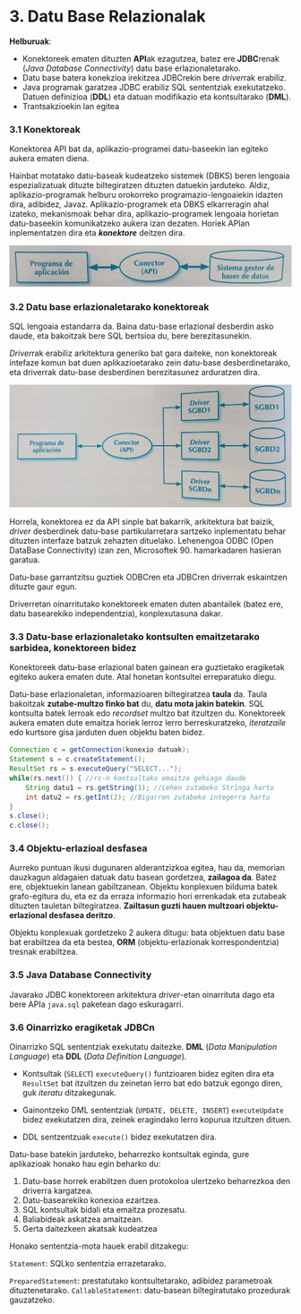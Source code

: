 # 3. Datu Base Relazionalak

**Helburuak**:
- Konektoreek ematen dituzten **API**ak ezagutzea, batez ere **JDBC**renak (*Java Database Connectivity*) datu base erlazionaletarako.
- Datu base batera konekzioa irekitzea JDBCrekin bere *driver*rak erabiliz.
- Java programak garatzea JDBC erabiliz SQL sententziak exekutatzeko. Datuen definizioa (**DDL**) eta datuan modifikazio eta kontsultarako (**DML**).
- Trantsakzioekin lan egitea

### 3.1 Konektoreak
Konektorea API bat da, aplikazio-programei datu-baseekin lan egiteko aukera ematen diena. 

Hainbat motatako datu-baseak kudeatzeko sistemek (DBKS) beren lengoaia espezializatuak dituzte biltegiratzen dituzten datuekin jarduteko. Aldiz, aplikazio-programak helburu orokorreko programazio-lengoaiekin idazten dira, adibidez, Javaz. Aplikazio-programek eta DBKS elkarreragin ahal izateko, mekanismoak behar dira, aplikazio-programek lengoaia horietan datu-baseekin komunikatzeko aukera izan dezaten. Horiek APIan inplementatzen dira eta ***konektore*** deitzen dira.

<img src="img/03-dbrelazionala/konektoreAPIa.png" alt= "Konektorea programa eta DBKS bitartekari" width="700px">

### 3.2 Datu base erlazionaletarako konektoreak

SQL lengoaia estandarra da. Baina datu-base erlazional desberdin asko daude, eta bakoitzak bere SQL bertsioa du, bere berezitasunekin.

*Driver*rak erabiliz arkitektura generiko bat gara daiteke, non konektoreak intefaze komun bat duen aplikazioetarako zein datu-base desberdinetarako, eta driverrak datu-base desberdinen berezitasunez arduratzen dira.

<img src="img/03-dbrelazionala/konektoreDriverrak.png" alt= "Konektorea programa eta DBKS bitartekari" width="700px">

Horrela, konektorea ez da API sinple bat bakarrik, arkitektura bat baizik, *driver* desberdinek datu-base partikularretara sartzeko inplementatu behar dituzten interfaze batzuk zehazten dituelako. Lehenengoa ODBC (Open DataBase Connectivity) izan zen, Microsoftek 90. hamarkadaren hasieran garatua.

Datu-base garrantzitsu guztiek ODBCren eta JDBCren driverrak eskaintzen dituzte gaur egun.

Driverretan oinarritutako konektoreek ematen duten abantailek (batez ere, datu basearekiko independentzia), konplexutasuna dakar.

### 3.3 Datu-base erlazionaletako kontsulten emaitzetarako sarbidea, konektoreen bidez

Konektoreek datu-base erlazional baten gainean era guztietako eragiketak egiteko aukera ematen dute. Atal honetan kontsultei erreparatuko diegu.

Datu-base erlazionaletan, informazioaren biltegiratzea **taula** da. Taula bakoitzak **zutabe-multzo finko bat** du, **datu mota jakin batekin**. SQL kontsulta batek lerroak edo *recordset* multzo bat itzultzen du. Konektoreek aukera ematen dute emaitza horiek lerroz lerro berreskuratzeko, *iteratzaile* edo kurtsore gisa jarduten duen objektu baten bidez.

```java
Connection c = getConnection(konexio datuak);
Statement s = c.createStatement();
ResultSet rs = s.executeQuery("SELECT...");
while(rs.next()) { //rs-n kontsultako emaitza gehiago daude
    String datu1 = rs.getString(1); //Lehen zutabeko Stringa hartu
    int datu2 = rs.getInt(2); //Bigarren zutabeko integerra hartu
}
s.close();
c.close();
```

### 3.4 Objektu-erlazioal desfasea

Aurreko puntuan ikusi dugunaren alderantzizkoa egitea, hau da, memorian dauzkagun aldagaien datuak datu basean gordetzea, **zailagoa da**. Batez ere, objektuekin lanean gabiltzanean. Objektu konplexuen bilduma batek grafo-egitura du, eta ez da erraza informazio hori errenkadak eta zutabeak dituzten tauletan biltegiratzea. **Zailtasun guzti hauen multzoari objektu-erlazional desfasea deritzo**.

Objektu konplexuak gordetzeko 2 aukera ditugu: bata objektuen datu base bat erabiltzea da eta bestea, **ORM** (objektu-erlazionak korrespondentzia) tresnak erabiltzea.

### 3.5 Java Database Connectivity

Javarako JDBC konektoreen arkitektura *driver*-etan oinarrituta dago eta bere APIa <code>java.sql</code> paketean dago eskuragarri. 

### 3.6 Oinarrizko eragiketak JDBCn

Oinarrizko SQL sententziak exekutatu daitezke. **DML** (*Data Manipulation Language*) eta **DDL** (*Data Definition Language*).

* Kontsultak (<code>SELECT</code>) <code>executeQuery()</code> funtzioaren bidez egiten dira eta <code>ResultSet</code> bat itzultzen du zeinetan lerro bat edo batzuk egongo diren, guk *iteratu* ditzakegunak.

* Gainontzeko DML sententziak (<code>UPDATE, DELETE, INSERT</code>) <code>executeUpdate</code> bidez exekutatzen dira, zeinek eragindako lerro kopurua itzultzen dituen.

* DDL sentzentzuak <code>execute()</code> bidez exekutatzen dira.

Datu-base batekin jarduteko, beharrezko kontsultak eginda, gure aplikazioak honako hau egin beharko du:

1) Datu-base horrek erabiltzen duen protokoloa ulertzeko beharrezkoa den driverra kargatzea.
2) Datu-basearekiko konexioa ezartzea.
3) SQL kontsultak bidali eta emaitza prozesatu.
4) Baliabideak askatzea amaitzean.
5) Gerta daitezkeen akatsak kudeatzea


Honako sententzia-mota hauek erabil ditzakegu:

<code>Statement</code>: SQLko sententzia errazetarako.

<code>PreparedStatement</code>: prestatutako kontsultetarako, adibidez parametroak dituztenetarako.
<code>CallableStatement</code>: datu-basean biltegiratutako prozedurak gauzatzeko.